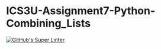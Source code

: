 # ICS3U-Assignment7-Python-Combining_Lists

[![GitHub's Super Linter](https://github.com/Mikayla-Barthelette-1/ICS3U-Assignment7-Python-Combining_Lists/workflows/GitHub's%20Super%20Linter/badge.svg)](https://github.com/Mikayla-Barthelette-1/ICS3U-Assignment7-Python-Combining_Lists/actions)
